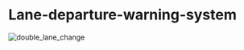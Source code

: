 # Lane-departure-warning-system
![double_lane_change](https://user-images.githubusercontent.com/58294122/204318295-96721e6b-1c37-4d67-aaaa-956ad907d96c.gif)
